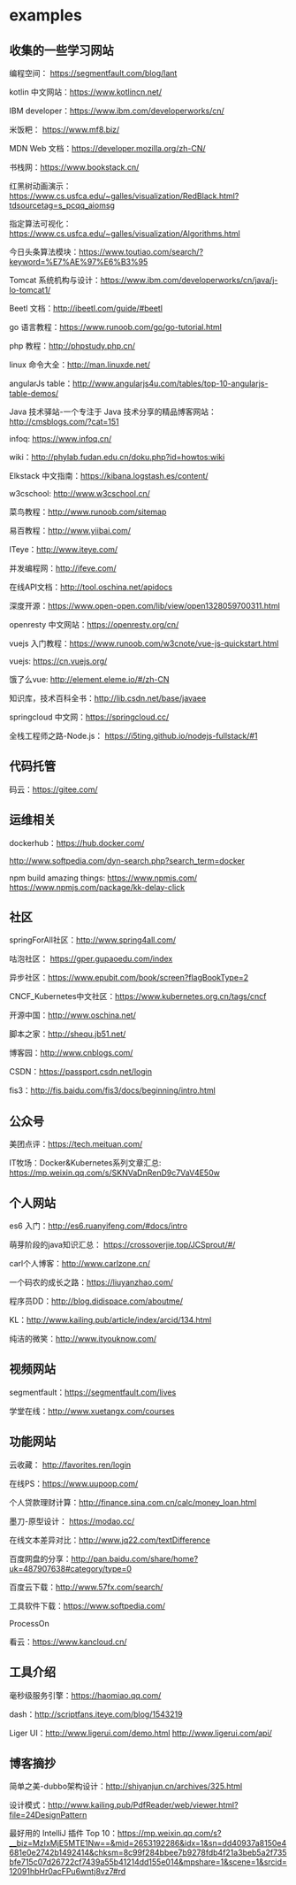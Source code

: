# examples

## 收集的一些学习网站

编程空间： https://segmentfault.com/blog/lant 

kotlin 中文网站：https://www.kotlincn.net/

IBM developer：https://www.ibm.com/developerworks/cn/

米饭粑： https://www.mf8.biz/

MDN Web 文档：https://developer.mozilla.org/zh-CN/

书栈网：https://www.bookstack.cn/

红黑树动画演示： https://www.cs.usfca.edu/~galles/visualization/RedBlack.html?tdsourcetag=s_pcqq_aiomsg

指定算法可视化： https://www.cs.usfca.edu/~galles/visualization/Algorithms.html

今日头条算法模块：https://www.toutiao.com/search/?keyword=%E7%AE%97%E6%B3%95 

Tomcat 系统机构与设计：https://www.ibm.com/developerworks/cn/java/j-lo-tomcat1/ 

Beetl 文档：http://ibeetl.com/guide/#beetl 

go 语言教程：https://www.runoob.com/go/go-tutorial.html

php 教程：http://phpstudy.php.cn/ 

linux 命令大全：http://man.linuxde.net/ 

angularJs table：http://www.angularjs4u.com/tables/top-10-angularjs-table-demos/ 

Java 技术驿站-一个专注于 Java 技术分享的精品博客网站：http://cmsblogs.com/?cat=151

infoq: https://www.infoq.cn/

wiki：http://phylab.fudan.edu.cn/doku.php?id=howtos:wiki

Elkstack 中文指南：https://kibana.logstash.es/content/

w3cschool: http://www.w3cschool.cn/

菜鸟教程：http://www.runoob.com/sitemap

易百教程：http://www.yiibai.com/

ITeye：http://www.iteye.com/

并发编程网：http://ifeve.com/

在线API文档：http://tool.oschina.net/apidocs

深度开源：https://www.open-open.com/lib/view/open1328059700311.html

openresty 中文网站：https://openresty.org/cn/

vuejs 入门教程：https://www.runoob.com/w3cnote/vue-js-quickstart.html

vuejs: https://cn.vuejs.org/

饿了么vue: http://element.eleme.io/#/zh-CN

知识库，技术百科全书：http://lib.csdn.net/base/javaee

springcloud 中文网：https://springcloud.cc/

全栈工程师之路-Node.js： https://i5ting.github.io/nodejs-fullstack/#1

## 代码托管

码云：https://gitee.com/

## 运维相关

dockerhub：https://hub.docker.com/

http://www.softpedia.com/dyn-search.php?search_term=docker

npm build amazing things: https://www.npmjs.com/  https://www.npmjs.com/package/kk-delay-click

## 社区

springForAll社区：http://www.spring4all.com/

咕泡社区： https://gper.gupaoedu.com/index

异步社区：https://www.epubit.com/book/screen?flagBookType=2

CNCF_Kubernetes中文社区：https://www.kubernetes.org.cn/tags/cncf

开源中国：http://www.oschina.net/

脚本之家：http://shequ.jb51.net/

博客园：http://www.cnblogs.com/

CSDN：https://passport.csdn.net/login

fis3：http://fis.baidu.com/fis3/docs/beginning/intro.html

## 公众号

美团点评：https://tech.meituan.com/

IT牧场：Docker&Kubernetes系列文章汇总: https://mp.weixin.qq.com/s/SKNVaDnRenD9c7VaV4E50w

## 个人网站

es6 入门：http://es6.ruanyifeng.com/#docs/intro

萌芽阶段的java知识汇总： https://crossoverjie.top/JCSprout/#/

carl个人博客：http://www.carlzone.cn/

一个码农的成长之路：https://liuyanzhao.com/

程序员DD：http://blog.didispace.com/aboutme/

KL：http://www.kailing.pub/article/index/arcid/134.html

纯洁的微笑：http://www.ityouknow.com/

## 视频网站

segmentfault：https://segmentfault.com/lives

学堂在线：http://www.xuetangx.com/courses

## 功能网站

云收藏： http://favorites.ren/login

在线PS：https://www.uupoop.com/

个人贷款理财计算：http://finance.sina.com.cn/calc/money_loan.html

墨刀-原型设计： https://modao.cc/

在线文本差异对比：http://www.jq22.com/textDifference

百度网盘的分享：http://pan.baidu.com/share/home?uk=487907638#category/type=0

百度云下载：http://www.57fx.com/search/

工具软件下载：https://www.softpedia.com/

ProcessOn

看云：https://www.kancloud.cn/

## 工具介绍

毫秒级服务引擎：https://haomiao.qq.com/

dash：http://scriptfans.iteye.com/blog/1543219

Liger UI：http://www.ligerui.com/demo.html   http://www.ligerui.com/api/

## 博客摘抄

简单之美-dubbo架构设计：http://shiyanjun.cn/archives/325.html

设计模式：http://www.kailing.pub/PdfReader/web/viewer.html?file=24DesignPattern

最好用的 IntelliJ 插件 Top 10：https://mp.weixin.qq.com/s?__biz=MzIxMjE5MTE1Nw==&mid=2653192286&idx=1&sn=dd40937a8150e4681e0e2742b1492414&chksm=8c99f284bbee7b9278fdb4f21a3beb5a2f735bfe715c07d26722cf7439a55b41214dd155e014&mpshare=1&scene=1&srcid=12091hbHr0acFPu6wntj8vz7#rd 

